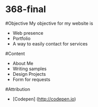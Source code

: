 368-final
=========

#Objective
My objective for my website is

* Web presence
* Portfolio
* A way to easily contact for services

#Content

* About Me
* Writing samples
* Design Projects
* Form for requests

#Attribution

* [Codepen] (http://codepen.io)
